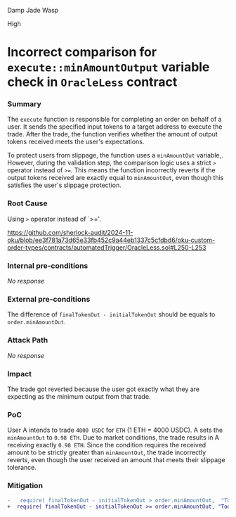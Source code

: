 Damp Jade Wasp

High

# Incorrect comparison for `execute::minAmountOutput` variable check in `OracleLess` contract

### Summary

The `execute` function is responsible for completing an order on behalf of a user. It sends the specified input tokens to a target address to execute the trade. After the trade, the function verifies whether the amount of output tokens received meets the user's expectations.

To protect users from slippage, the function uses a `minAmountOut` variable,. However, during the validation step, the comparison logic uses a strict `>` operator instead of `>=`. This means the function incorrectly reverts if the output tokens received are exactly equal to `minAmountOut`, even though this satisfies the user's slippage protection.

### Root Cause

Using `>` operator instead of `>='.

https://github.com/sherlock-audit/2024-11-oku/blob/ee3f781a73d65e33fb452c9a44eb1337c5cfdbd6/oku-custom-order-types/contracts/automatedTrigger/OracleLess.sol#L250-L253

### Internal pre-conditions

_No response_

### External pre-conditions

The difference of `finalTokenOut - initialTokenOut` should be equals to `order.minAmountOut`.

### Attack Path

_No response_

### Impact

The trade got reverted because the user got exactly what they are expecting as the minimum output from that trade.

### PoC

User A intends to trade `4000 USDC` for `ETH` (1 ETH = 4000 USDC).  A sets the `minAmountOut` to `0.98 ETH`. Due to market conditions, the trade results in A receiving exactly `0.98 ETH`. 
Since the condition requires the received amount to be strictly greater than `minAmountOut`, the trade incorrectly reverts, even though the user received an amount that meets their slippage tolerance. 

### Mitigation

```diff
-   require( finalTokenOut - initialTokenOut > order.minAmountOut,  "Too Little Received");
+  require( finalTokenOut - initialTokenOut >= order.minAmountOut, "Too Little Received");

```